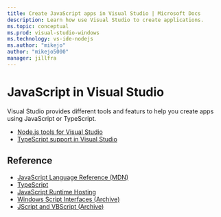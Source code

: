 ```yaml
---
title: Create JavaScript apps in Visual Studio | Microsoft Docs
description: Learn how use Visual Studio to create applications.
ms.topic: conceptual
ms.prod: visual-studio-windows
ms.technology: vs-ide-nodejs
ms.author: "mikejo"
author: "mikejo5000"
manager: jillfra
---
```

# JavaScript in Visual Studio

Visual Studio provides different tools and featurs to help you create apps using JavaScript or TypeScript.

- [Node.js tools for Visual Studio](/visualstudio/ide/quickstart-nodejs)
- [TypeScript support in Visual Studio](/visualstudio/javascript/javascript-in-vs-2019)

## Reference

- [JavaScript Language Reference (MDN)](https://developer.mozilla.org/en-US/docs/Web/JavaScript/Reference)
- [TypeScript](http://www.typescriptlang.org/docs/tutorial.html)
- [JavaScript Runtime Hosting](/microsoft-edge/hosting/javascript-runtime-hosting)
- [Windows Script Interfaces (Archive)](/previous-versions/windows/internet-explorer/ie-developer/scripting-articles/fdee6589(v%3dvs.94))
- [JScript and VBScript (Archive)](/previous-versions/windows/internet-explorer/ie-developer/scripting-articles/d1et7k7c(v%3dvs.84))